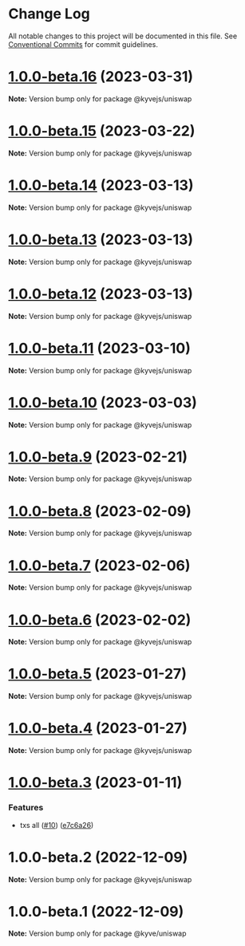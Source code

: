 # Change Log

All notable changes to this project will be documented in this file.
See [Conventional Commits](https://conventionalcommits.org) for commit guidelines.

# [1.0.0-beta.16](https://github.com/KYVENetwork/kyvejs/compare/@kyvejs/uniswap@1.0.0-beta.15...@kyvejs/uniswap@1.0.0-beta.16) (2023-03-31)

**Note:** Version bump only for package @kyvejs/uniswap

# [1.0.0-beta.15](https://github.com/KYVENetwork/kyvejs/compare/@kyvejs/uniswap@1.0.0-beta.14...@kyvejs/uniswap@1.0.0-beta.15) (2023-03-22)

**Note:** Version bump only for package @kyvejs/uniswap

# [1.0.0-beta.14](https://github.com/KYVENetwork/kyvejs/compare/@kyvejs/uniswap@1.0.0-beta.13...@kyvejs/uniswap@1.0.0-beta.14) (2023-03-13)

**Note:** Version bump only for package @kyvejs/uniswap

# [1.0.0-beta.13](https://github.com/KYVENetwork/kyvejs/compare/@kyvejs/uniswap@1.0.0-beta.12...@kyvejs/uniswap@1.0.0-beta.13) (2023-03-13)

**Note:** Version bump only for package @kyvejs/uniswap

# [1.0.0-beta.12](https://github.com/KYVENetwork/kyvejs/compare/@kyvejs/uniswap@1.0.0-beta.11...@kyvejs/uniswap@1.0.0-beta.12) (2023-03-13)

**Note:** Version bump only for package @kyvejs/uniswap

# [1.0.0-beta.11](https://github.com/KYVENetwork/kyvejs/compare/@kyvejs/uniswap@1.0.0-beta.10...@kyvejs/uniswap@1.0.0-beta.11) (2023-03-10)

**Note:** Version bump only for package @kyvejs/uniswap

# [1.0.0-beta.10](https://github.com/KYVENetwork/kyvejs/compare/@kyvejs/uniswap@1.0.0-beta.9...@kyvejs/uniswap@1.0.0-beta.10) (2023-03-03)

**Note:** Version bump only for package @kyvejs/uniswap

# [1.0.0-beta.9](https://github.com/KYVENetwork/kyvejs/compare/@kyvejs/uniswap@1.0.0-beta.8...@kyvejs/uniswap@1.0.0-beta.9) (2023-02-21)

**Note:** Version bump only for package @kyvejs/uniswap

# [1.0.0-beta.8](https://github.com/KYVENetwork/kyvejs/compare/@kyvejs/uniswap@1.0.0-beta.7...@kyvejs/uniswap@1.0.0-beta.8) (2023-02-09)

**Note:** Version bump only for package @kyvejs/uniswap

# [1.0.0-beta.7](https://github.com/KYVENetwork/kyvejs/compare/@kyvejs/uniswap@1.0.0-beta.6...@kyvejs/uniswap@1.0.0-beta.7) (2023-02-06)

**Note:** Version bump only for package @kyvejs/uniswap

# [1.0.0-beta.6](https://github.com/KYVENetwork/kyvejs/compare/@kyvejs/uniswap@1.0.0-beta.5...@kyvejs/uniswap@1.0.0-beta.6) (2023-02-02)

**Note:** Version bump only for package @kyvejs/uniswap

# [1.0.0-beta.5](https://github.com/KYVENetwork/kyvejs/compare/@kyvejs/uniswap@1.0.0-beta.4...@kyvejs/uniswap@1.0.0-beta.5) (2023-01-27)

**Note:** Version bump only for package @kyvejs/uniswap

# [1.0.0-beta.4](https://github.com/KYVENetwork/kyvejs/compare/@kyvejs/uniswap@1.0.0-beta.3...@kyvejs/uniswap@1.0.0-beta.4) (2023-01-27)

**Note:** Version bump only for package @kyvejs/uniswap

# [1.0.0-beta.3](https://github.com/KYVENetwork/kyvejs/compare/@kyvejs/uniswap@1.0.0-beta.2...@kyvejs/uniswap@1.0.0-beta.3) (2023-01-11)

### Features

- txs all ([#10](https://github.com/KYVENetwork/kyvejs/issues/10)) ([e7c6a26](https://github.com/KYVENetwork/kyvejs/commit/e7c6a26bfd21a9193fee46b4e137f7998d46fcfd))

# 1.0.0-beta.2 (2022-12-09)

**Note:** Version bump only for package @kyvejs/uniswap

# 1.0.0-beta.1 (2022-12-09)

**Note:** Version bump only for package @kyve/uniswap
